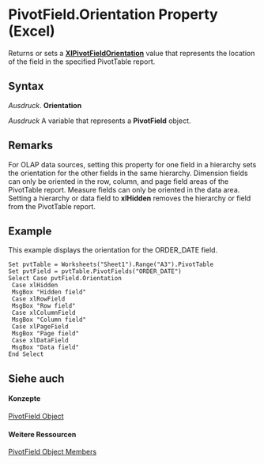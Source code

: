 
# PivotField.Orientation Property (Excel)

Returns or sets a  **[XlPivotFieldOrientation](8dd82d0c-370a-464f-e666-5bc8cbcdacb4.md)** value that represents the location of the field in the specified PivotTable report.


## Syntax

 _Ausdruck_. **Orientation**

 _Ausdruck_ A variable that represents a **PivotField** object.


## Remarks

For OLAP data sources, setting this property for one field in a hierarchy sets the orientation for the other fields in the same hierarchy. Dimension fields can only be oriented in the row, column, and page field areas of the PivotTable report. Measure fields can only be oriented in the data area. Setting a hierarchy or data field to  **xlHidden** removes the hierarchy or field from the PivotTable report.


## Example

This example displays the orientation for the ORDER_DATE field.


```
Set pvtTable = Worksheets("Sheet1").Range("A3").PivotTable 
Set pvtField = pvtTable.PivotFields("ORDER_DATE") 
Select Case pvtField.Orientation 
 Case xlHidden 
 MsgBox "Hidden field" 
 Case xlRowField 
 MsgBox "Row field" 
 Case xlColumnField 
 MsgBox "Column field" 
 Case xlPageField 
 MsgBox "Page field" 
 Case xlDataField 
 MsgBox "Data field" 
End Select
```


## Siehe auch


#### Konzepte


[PivotField Object](52784960-e2da-b43a-1e37-2d4dae61c6d8.md)
#### Weitere Ressourcen


[PivotField Object Members](http://msdn.microsoft.com/library/4a6ea12a-072c-a386-c855-7bf5f6eadd46%28Office.15%29.aspx)